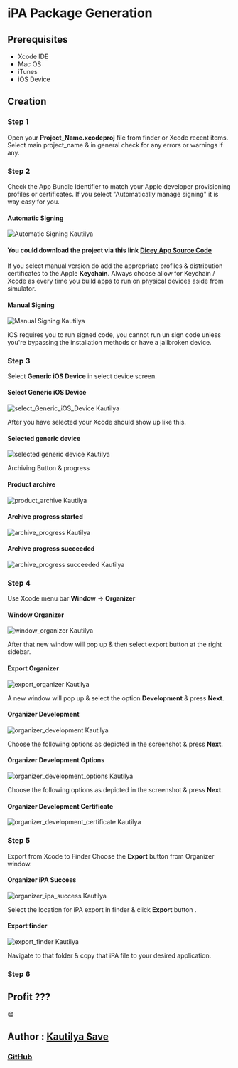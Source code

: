# iPA Package Generation

## Prerequisites

* Xcode IDE
* Mac OS
* iTunes
* iOS Device

## Creation

### Step 1

Open your **Project\_Name.xcodeproj** file from finder or Xcode recent items. Select main project\_name & in general check for any errors or warnings if any.

### Step 2

Check the App Bundle Identifier to match your Apple developer provisioning profiles or certificates. If you select "Automatically manage signing" it is way easy for you.

#### Automatic Signing

![Automatic Signing Kautilya](https://github.com/SensehacK/dev-cheatsheet/tree/88f67add347b1607b94f5c5ac6ec7917192dddf6/iOS/xcode/iOSiPAAssets/automatic_Signing.png)

#### You could download the project via this link [Dicey App Source Code](https://github.com/SensehacK/Dicey)

If you select manual version do add the appropriate profiles & distribution certificates to the Apple **Keychain**. Always choose allow for Keychain / Xcode as every time you build apps to run on physical devices aside from simulator.

#### Manual Signing

![Manual Signing Kautilya](https://github.com/SensehacK/dev-cheatsheet/tree/88f67add347b1607b94f5c5ac6ec7917192dddf6/iOS/xcode/iOSiPAAssets/manual_Signing.png)

iOS requires you to run signed code, you cannot run un sign code unless you're bypassing the installation methods or have a jailbroken device.

### Step 3

Select **Generic iOS Device** in select device screen.

#### Select Generic iOS Device

![select\_Generic\_iOS\_Device Kautilya](https://github.com/SensehacK/dev-cheatsheet/tree/88f67add347b1607b94f5c5ac6ec7917192dddf6/iOS/xcode/iOSiPAAssets/select_Generic_iOS_Device.png)

After you have selected your Xcode should show up like this.

#### Selected generic device

![selected generic device Kautilya](https://github.com/SensehacK/dev-cheatsheet/tree/88f67add347b1607b94f5c5ac6ec7917192dddf6/iOS/xcode/iOSiPAAssets/selected_generic_device.png)

Archiving Button & progress

#### Product archive

![product\_archive Kautilya](https://github.com/SensehacK/dev-cheatsheet/tree/88f67add347b1607b94f5c5ac6ec7917192dddf6/iOS/xcode/iOSiPAAssets/product_archive.png)

#### Archive progress started

![archive\_progress Kautilya](https://github.com/SensehacK/dev-cheatsheet/tree/88f67add347b1607b94f5c5ac6ec7917192dddf6/iOS/xcode/iOSiPAAssets/archive_progress.png)

#### Archive progress succeeded

![archive\_progress succeeded Kautilya](https://github.com/SensehacK/dev-cheatsheet/tree/88f67add347b1607b94f5c5ac6ec7917192dddf6/iOS/xcode/iOSiPAAssets/archive_successful.png)

### Step 4

Use Xcode menu bar **Window** -&gt; **Organizer**

#### Window Organizer

![window\_organizer Kautilya](https://github.com/SensehacK/dev-cheatsheet/tree/88f67add347b1607b94f5c5ac6ec7917192dddf6/iOS/xcode/iOSiPAAssets/window_organizer.png)

After that new window will pop up & then select export button at the right sidebar.

#### Export Organizer

![export\_organizer Kautilya](https://github.com/SensehacK/dev-cheatsheet/tree/88f67add347b1607b94f5c5ac6ec7917192dddf6/iOS/xcode/iOSiPAAssets/export_organizer.png)

A new window will pop up & select the option **Development** & press **Next**.

#### Organizer Development

![organizer\_development Kautilya](https://github.com/SensehacK/dev-cheatsheet/tree/88f67add347b1607b94f5c5ac6ec7917192dddf6/iOS/xcode/iOSiPAAssets/organizer_development.png)

Choose the following options as depicted in the screenshot & press **Next**.

#### Organizer Development Options

![organizer\_development\_options Kautilya](https://github.com/SensehacK/dev-cheatsheet/tree/88f67add347b1607b94f5c5ac6ec7917192dddf6/iOS/xcode/iOSiPAAssets/organizer_development_options.png)

Choose the following options as depicted in the screenshot & press **Next**.

#### Organizer Development Certificate

![organizer\_development\_certificate Kautilya](https://github.com/SensehacK/dev-cheatsheet/tree/88f67add347b1607b94f5c5ac6ec7917192dddf6/iOS/xcode/iOSiPAAssets/organizer_development_certificate.png)

### Step 5

Export from Xcode to Finder Choose the **Export** button from Organizer window.

#### Organizer iPA Success

![organizer\_ipa\_success Kautilya](https://github.com/SensehacK/dev-cheatsheet/tree/88f67add347b1607b94f5c5ac6ec7917192dddf6/iOS/xcode/iOSiPAAssets/organizer_ipa_success.png)

Select the location for iPA export in finder & click **Export** button .

#### Export finder

![export\_finder Kautilya](https://github.com/SensehacK/dev-cheatsheet/tree/88f67add347b1607b94f5c5ac6ec7917192dddf6/iOS/xcode/iOSiPAAssets/export_finder.png)

Navigate to that folder & copy that iPA file to your desired application.

### Step 6

## Profit ???

:grin:

## Author : [Kautilya Save](https://kautilya.design/)

### [GitHub](https://github.com/SensehacK)

